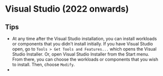 # Visual Studio (2022 onwards)
## Tips
- At any time after the Visual Studio installation, you can install workloads or components that you didn't install initially. If you have Visual Studio open, go to `Tools > Get Tools and Features...` which opens the Visual Studio Installer. Or, open Visual Studio Installer from the Start menu. From there, you can choose the workloads or components that you wish to install. Then, choose `Modify`.
- 
